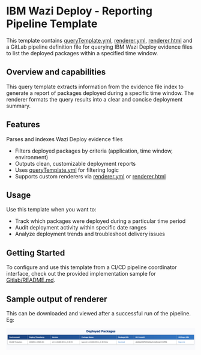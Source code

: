 # IBM Wazi Deploy - Reporting Pipeline Template

This template contains  [queryTemplate.yml](queryTemplate.yml), [renderer.yml](renderer.yml), [renderer.html](renderer.html) and a GitLab pipeline definition file for querying IBM Wazi Deploy evidence files to list the deployed packages within a specified time window.

## Overview and capabilities

This query template extracts information from the evidence file index to generate a report of packages deployed during a specific time window. The renderer formats the query results into a clear and concise deployment summary.

## Features

 Parses and indexes Wazi Deploy evidence files
  * Filters deployed packages by criteria (application, time window, environment)
  * Outputs clean, customizable deployment reports
  * Uses [queryTemplate.yml](queryTemplate.yml) for filtering logic
  * Supports custom renderers via [renderer.yml](renderer.yml) or [renderer.html](renderer.html)

## Usage

Use this template when you want to:

   * Track which packages were deployed during a particular time period
   * Audit deployment activity within specific date ranges
   * Analyze deployment trends and troubleshoot delivery issues

## Getting Started

To configure and use this template from a CI/CD pipeline coordinator interface, check out the provided implementation sample for [Gitlab/README.md](./Gitlab/README.md).


## Sample output of renderer
This can be downloaded and viewed after a successful run of the pipeline.
Eg:

![alt text](image.png)





